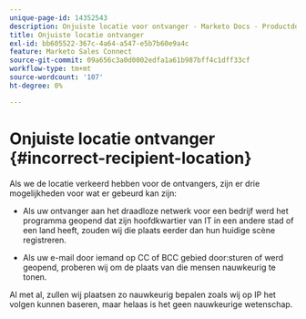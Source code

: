 ```yaml
---
unique-page-id: 14352543
description: Onjuiste locatie voor ontvanger - Marketo Docs - Productdocumentatie
title: Onjuiste locatie ontvanger
exl-id: bb605522-367c-4a64-a547-e5b7b60e9a4c
feature: Marketo Sales Connect
source-git-commit: 09a656c3a0d0002edfa1a61b987bff4c1dff33cf
workflow-type: tm+mt
source-wordcount: '107'
ht-degree: 0%

---
```


# Onjuiste locatie ontvanger {#incorrect-recipient-location}

Als we de locatie verkeerd hebben voor de ontvangers, zijn er drie mogelijkheden voor wat er gebeurd kan zijn:

- Als uw ontvanger aan het draadloze netwerk voor een bedrijf werd het programma geopend dat zijn hoofdkwartier van IT in een andere stad of een land heeft, zouden wij die plaats eerder dan hun huidige scène registreren.

- Als uw e-mail door iemand op CC of BCC gebied door:sturen of werd geopend, proberen wij om de plaats van die mensen nauwkeurig te tonen.

Al met al, zullen wij plaatsen zo nauwkeurig bepalen zoals wij op IP het volgen kunnen baseren, maar helaas is het geen nauwkeurige wetenschap.
